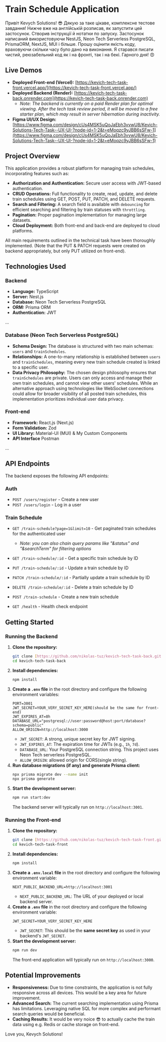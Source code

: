 # Train Schedule Application

Привіт Kevych Solutions! 😎 Дякую за таке цікаве, комплексне тестове завдання! Нижче вже на англійській розписав, як запустити цей застосунок. Створив інструкції й нотатки по запуску. Застосунок написаний використовуючи NestJS, Neon Tech Serverless PostgreSQL, PrismaORM, NextJS, MUI і більше. Прошу оцінити якість коду, враховуючи скільки часу було дано на виконання. Я старався писати чистий, реюзабельний код як і на фронті, так і на бекі. Гарного дня! 😍

## Live Demos

* **Deployed Front-end (Vercel):** [https://kevich-tech-task-front.vercel.app/](https://kevich-tech-task-front.vercel.app/)
* **Deployed Backend (Render):** [https://kevich-tech-task-back.onrender.com](https://kevich-tech-task-back.onrender.com)
    * *Note: The backend is currently on a paid Render plan for optimal viewing. After the tech task review period, it will be moved to a free starter plan, which may result in server hibernation during inactivity.*
* **Figma UI/UX Design:** [https://www.figma.com/design/cUs4MSK5uQoJaEbh3vvwU8/Kevich-Solutions-Tech-Task--UX-UI-?node-id=1-2&t=eMoqzc9yJBB6sSFw-1](https://www.figma.com/design/cUs4MSK5uQoJaEbh3vvwU8/Kevich-Solutions-Tech-Task--UX-UI-?node-id=1-2&t=eMoqzc9yJBB6sSFw-1)

## Project Overview

This application provides a robust platform for managing train schedules, incorporating features such as:

* **Authorization and Authentication:** Secure user access with JWT-based authentication.
* **CRUD Operations:** Full functionality to create, read, update, and delete train schedules using GET, POST, PUT, PATCH, and DELETE requests.
* **Search and Filtering:** A search field is available with `debouncing` for efficient searching and filtering by train statuses with `throttling`.
* **Pagination:** Proper pagination implementation for managing large datasets.
* **Cloud Deployment:** Both front-end and back-end are deployed to cloud platforms.

All main requirements outlined in the technical task have been thoroughly implemented. (Note that the PUT & PATCH requests were created on backend appropriately, but only PUT utilized on front-end).

## Technologies Used

### Backend

* **Language:** TypeScript 
* **Server:** Nest.js 
* **Database:** Neon Tech Serverless PostgreSQL 
* **ORM:** Prisma ORM
* **Authentication:** JWT

...

### Database (Neon Tech Serverless PostgreSQL)

* **Schema Design:** The database is structured with two main schemas: `users` and `trainSchedules`.
* **Relationships:** A one-to-many relationship is established between `users` and `trainSchedules`, meaning every new train schedule created is linked to a specific user.
* **Data Privacy Philosophy:** The chosen design philosophy ensures that `trainSchedules` are private. Users can only access and manage their own train schedules, and cannot view other users' schedules. While an alternative approach using technologies like WebSocket connections could allow for broader visibility of all posted train schedules, this implementation prioritizes individual user data privacy.

### Front-end

* **Framework:** React.js (Next.js) 
* **Form Validation:** Zod
* **UI Library:** Material-UI (MUI) & My Custom Components
* **API Interface** Postman

...

## API Endpoints

The backend exposes the following API endpoints:

### Auth
* `POST /users/register` - Create a new user
* `POST /users/login` - Log in a user

### Train Schedule
* `GET /train-schedule?page=1&limit=10` - Get paginated train schedules for the authenticated user
    * *Note: you can also chain query params like "&status" and "&searchTerm" for filtering options*

* `GET /train-schedule/:id` - Get a specific train schedule by ID
* `PUT /train-schedule/:id` - Update a train schedule by ID
* `PATCH /train-schedule/:id` - Partially update a train schedule by ID
* `DELETE /train-schedule/:id` - Delete a train schedule by ID
* `POST /train-schedule` - Create a new train schedule
* `GET /health` - Health check endpoint

## Getting Started

### Running the Backend

1.  **Clone the repository:**
    ```bash
    git clone [https://github.com/nikolas-tuz/kevich-tech-task-back.git](https://github.com/nikolas-tuz/kevich-tech-task-back.git)
    cd kevich-tech-task-back
    ```
2.  **Install dependencies:**
    ```bash
    npm install
    ```
3.  **Create a `.env` file** in the root directory and configure the following environment variables:
    ```
    PORT=3001
    JWT_SECRET=YOUR_VERY_SECRET_KEY_HERE(should be the same for front-end)
    JWT_EXPIRES_AT=8h
    DATABASE_URL="postgresql://user:password@host:port/database?schema=public"
    ALLOW_ORIGIN=http://localhost:3000
    ```
    * `JWT_SECRET`: A strong, unique secret key for JWT signing.
    * `JWT_EXPIRES_AT`: The expiration time for JWTs (e.g., `1h`, `7d`).
    * `DATABASE_URL`: Your PostgreSQL connection string. This project uses Neon Tech serverless PostgreSQL.
    * `ALLOW_ORIGIN`: allowed origin for CORS(single string).
4.  **Run database migrations (if any) and generate Prisma client:**
    ```bash
    npx prisma migrate dev --name init
    npx prisma generate
    ```
5.  **Start the development server:**
    ```bash
    npm run start:dev
    ```
    The backend server will typically run on `http://localhost:3001`.

### Running the Front-end

1.  **Clone the repository:**
    ```bash
    git clone [https://github.com/nikolas-tuz/kevich-tech-task-front.git](https://github.com/nikolas-tuz/kevich-tech-task-front.git)
    cd kevich-tech-task-front
    ```
2.  **Install dependencies:**
    ```bash
    npm install
    ```
3.  **Create a `.env.local` file** in the root directory and configure the following environment variable:
    ```
    NEXT_PUBLIC_BACKEND_URL=http://localhost:3001
    ```
    * `NEXT_PUBLIC_BACKEND_URL`: The URL of your deployed or local backend server.
4.  **Create a `.env` file** in the root directory and configure the following environment variable:
    ```
    JWT_SECRET=YOUR_VERY_SECRET_KEY_HERE
    ```
    * `JWT_SECRET`: This should be the **same secret key** as used in your backend's `JWT_SECRET`.
5.  **Start the development server:**
    ```bash
    npm run dev
    ```
    The front-end application will typically run on `http://localhost:3000`.

## Potential Improvements

* **Responsiveness:** Due to time constraints, the application is not fully responsive across all devices. This would be a key area for future improvement.
* **Advanced Search:** The current searching implementation using Prisma has limitations. Leveraging native SQL for more complex and performant search queries would be beneficial.
* **Caching Results:** It would be very noice 😎 to actually cache the train data using e.g. Redis or cache storage on front-end.

Love you, Kevych Solutions!
